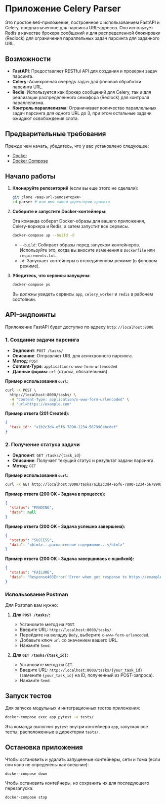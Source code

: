 # Приложение Celery Parser

Это простое веб-приложение, построенное с использованием FastAPI и Celery, предназначенное для парсинга URL-адресов. Оно использует Redis в качестве брокера сообщений и для распределенной блокировки (Redlock) для ограничения параллельных задач парсинга для заданного URL.

## Возможности

-	**FastAPI**: Предоставляет RESTful API для создания и проверки задач парсинга.
-	**Celery**: Асинхронная очередь задач для фоновой обработки парсинга URL.
-	**Redis**: Используется как брокер сообщений для Celery, так и для реализации распределенного семафора (Redlock) для контроля параллелизма.
-	**Контроль параллелизма**: Ограничивает количество параллельных задач парсинга для одного URL до 3, при этом остальные задачи ожидают освобождения слота.

## Предварительные требования

Прежде чем начать, убедитесь, что у вас установлено следующее:

-	[Docker](https://docs.docker.com/get-docker/)
-	[Docker Compose](https://docs.docker.com/compose/install/)

## Начало работы

1.	**Клонируйте репозиторий** (если вы еще этого не сделали):

    ```bash
    git clone <ваш-url-репозитория>
    cd parser # или имя вашей директории проекта
    ```

2.	**Соберите и запустите Docker-контейнеры**:

    Эта команда соберет Docker-образы для вашего приложения, Celery-воркера и Redis, а затем запустит все сервисы.

    ```bash
    docker-compose up --build -d
    ```

    *	`--build`: Собирает образы перед запуском контейнеров. Используйте это, когда вы вносите изменения в `Dockerfile` или `requirements.txt`.
    *	`-d`: Запускает контейнеры в отсоединенном режиме (в фоновом режиме).

3.	**Убедитесь, что сервисы запущены**:

    ```bash
    docker-compose ps
    ```

    Вы должны увидеть сервисы `app`, `celery_worker` и `redis` в рабочем состоянии.

## API-эндпоинты

Приложение FastAPI будет доступно по адресу `http://localhost:8000`.

### 1. Создание задачи парсинга

-	**Эндпоинт**: `POST /tasks/`
-	**Описание**: Отправляет URL для асинхронного парсинга.
-	**Метод**: `POST`
-	**Content-Type**: `application/x-www-form-urlencoded`
-	**Данные формы**: `url` (строка, обязательный)

**Пример использования `curl`:**

```bash
curl -X POST \
  http://localhost:8000/tasks/ \
  -H "Content-Type: application/x-www-form-urlencoded" \
  -d "url=https://example.com"
```

**Пример ответа (201 Created):**

```json
{
  "task_id": "a1b2c3d4-e5f6-7890-1234-567890abcdef"
}
```

### 2. Получение статуса задачи

-	**Эндпоинт**: `GET /tasks/{task_id}`
-	**Описание**: Получает текущий статус и результат задачи парсинга.
-	**Метод**: `GET`

**Пример использования `curl`:**

```bash
curl -X GET http://localhost:8000/tasks/a1b2c3d4-e5f6-7890-1234-567890abcdef
```

**Пример ответа (200 OK - Задача в процессе):**

```json
{
  "status": "PENDING",
  "data": null
}
```

**Пример ответа (200 OK - Задача успешно завершена):**

```json
{
  "status": "SUCCESS",
  "data": "<html>...распарсенное содержимое...</html>"
}
```

**Пример ответа (200 OK - Задача завершилась с ошибкой):**

```json
{
  "status": "FAILURE",
  "data": "Response403Error('Error when get response to https://example.com')"
}
```

### Использование Postman

Для Postman вам нужно:

1.	**Для `POST /tasks/`:**
    *	Установите метод на `POST`.
    *	Введите URL: `http://localhost:8000/tasks/`.
    *	Перейдите на вкладку `Body`, выберите `x-www-form-urlencoded`.
    *	Добавьте ключ `url` со значением вашего URL.
    *	Нажмите `Send`.

2.	**Для `GET /tasks/{task_id}`:**
    *	Установите метод на `GET`.
    *	Введите URL: `http://localhost:8000/tasks/{your_task_id}` (замените `{your_task_id}` на ID, полученный из POST-запроса).
    *	Нажмите `Send`.

## Запуск тестов

Для запуска модульных и интеграционных тестов приложения:

```bash
docker-compose exec app pytest -v tests/
```

Эта команда выполнит `pytest` внутри контейнера `app`, запуская все тесты, расположенные в директории `tests/`.

## Остановка приложения

Чтобы остановить и удалить запущенные контейнеры, сети и тома (если они явно не определены как внешние):

```bash
docker-compose down
```

Чтобы остановить контейнеры, но сохранить их для последующего перезапуска:

```bash
docker-compose stop
```